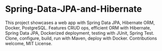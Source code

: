 # Spring-Data-JPA-and-Hibernate
This project showcases a web app with Spring Data JPA, Hibernate ORM, Docker, PostgreSQL. Features CRUD ops, efficient ORM with Hibernate, Spring Data JPA, Dockerized deployment, testing with JUnit, Spring Test. Clone, configure, build, run with Maven, deploy with Docker. Contributions welcome, MIT License.
